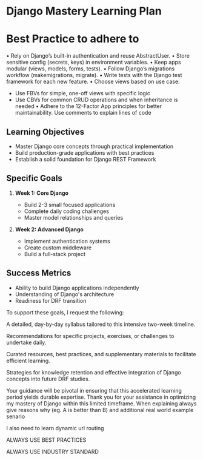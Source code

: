 # Django Mastery Learning Plan
# Best Practice to adhere to
• Rely on Django’s built-in authentication and reuse AbstractUser.
• Store sensitive config (secrets, keys) in environment variables.
• Keep apps modular (views, models, forms, tests).
• Follow Django’s migrations workflow (makemigrations, migrate).
• Write tests with the Django test framework for each new feature.
• Choose views based on use case:
  - Use FBVs for simple, one-off views with specific logic
  - Use CBVs for common CRUD operations and when inheritance is needed
• Adhere to the 12-Factor App principles for better maintainability.
Use comments to explain lines of code
## Learning Objectives
- Master Django core concepts through practical implementation
- Build production-grade applications with best practices
- Establish a solid foundation for Django REST Framework

## Specific Goals
1. **Week 1: Core Django**
   - Build 2-3 small focused applications
   - Complete daily coding challenges
   - Master model relationships and queries

2. **Week 2: Advanced Django**
   - Implement authentication systems
   - Create custom middleware
   - Build a full-stack project

## Success Metrics
- Ability to build Django applications independently
- Understanding of Django's architecture
- Readiness for DRF transition

To support these goals, I request the following:

A detailed, day-by-day syllabus tailored to this intensive two-week timeline.

Recommendations for specific projects, exercises, or challenges to undertake daily.

Curated resources, best practices, and supplementary materials to facilitate efficient learning.

Strategies for knowledge retention and effective integration of Django concepts into future DRF studies.

Your guidance will be pivotal in ensuring that this accelerated learning period yields durable expertise. Thank you for your assistance in optimizing my mastery of Django within this limited timeframe.
When explaining always give reasons why (eg. A is better than B) and additional real world example senario

I also need to learn dynamic url routing 

ALWAYS USE BEST PRACTICES

ALWAYS USE INDUSTRY STANDARD